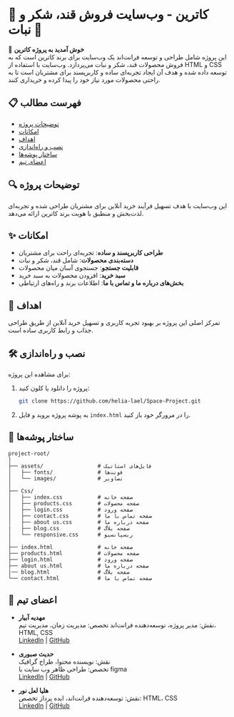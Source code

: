 
# 🍬 کاترین - وب‌سایت فروش قند، شکر و نبات 🍭

🎉 **خوش آمدید به پروژه کاترین**  
این پروژه شامل طراحی و توسعه فرانت‌اند یک وب‌سایت برای برند کاترین است که به فروش محصولات قند، شکر و نبات می‌پردازد. وب‌سایت با استفاده از HTML و CSS توسعه داده شده و هدف آن ایجاد تجربه‌ای ساده و کاربرپسند برای مشتریان است تا به راحتی محصولات مورد نیاز خود را پیدا کرده و خریداری کنند.

## 📋 فهرست مطالب
- [توضیحات پروژه](#توضیحات-پروژه)
- [امکانات](#امکانات)
- [اهداف](#اهداف)
- [نصب و راه‌اندازی](#نصب-و-راه‌اندازی)
- [ساختار پوشه‌ها](#ساختار-پوشه‌ها)
- [اعضای تیم](#اعضای-تیم)

## 🔍 توضیحات پروژه
این وب‌سایت با هدف تسهیل فرآیند خرید آنلاین برای مشتریان طراحی شده و تجربه‌ای لذت‌بخش و منطبق با هویت برند کاترین ارائه می‌دهد.

## ✨ امکانات
- **طراحی کاربرپسند و ساده**: تجربه‌ای راحت برای مشتریان
- **دسته‌بندی محصولات**: شامل قند، شکر و نبات
- **قابلیت جستجو**: جستجوی آسان میان محصولات
- **سبد خرید**: افزودن محصولات به سبد خرید
- **بخش‌های درباره ما و تماس با ما**: اطلاعات برند و راه‌های ارتباطی

## 🎯 اهداف
تمرکز اصلی این پروژه بر بهبود تجربه کاربری و تسهیل خرید آنلاین از طریق طراحی جذاب و رابط کاربری ساده است.

## 🛠️ نصب و راه‌اندازی
برای مشاهده این پروژه:
1. پروژه را دانلود یا کلون کنید: 
   ```bash
   git clone https://github.com/helia-lael/Space-Project.git
   ```
2. به پوشه پروژه بروید و فایل `index.html` را در مرورگر خود باز کنید.

## 📂 ساختار پوشه‌ها
```
project-root/
│
├── assets/                 # فایل‌های استاتیک
│   ├── fonts/              # فونت‌ها
│   └── images/             # تصاویر
│
├── Css/                   
│   ├── index.css           # صفحه خانه
│   ├── products.css        # صفحه محصولات
│   ├── login.css           # صفحه ورود
│   ├── contact.css         # صفحه تماس با ما
│   ├── about us.css        # صفحه درباره ما
|   ├── blog.css            # صفحه بلاگ 
│   └── responsive.css      # ریسپانسیو
│
├── index.html              # صفحه خانه
├── products.html           # صفحه محصولات
├── login.html              # صفحه ورود
├── about us.html           # صفحه درباره ما
|── blog.html               # صفحه بلاگ 
└── contact.html            # صفحه تماس با ما
```

## 👥 اعضای تیم
- **مهدیه آبیار**  
  نقش: مدیر پروژه، توسعه‌دهنده فرانت‌اند
  تخصص: مدیریت زمان، مدیریت تیم، HTML, CSS  
  [LinkedIn](https://www.linkedin.com/in/mahdiyeh-abiyar-ba2440319?utm_source=share&utm_campaign=share_via&utm_content=profile&utm_medium=android_app) | [GitHub](https://github.com/mahdiyeh-abiyar)

- **حدیث صبوری**  
  نقش: نویسنده محتوا، طراح گرافیک  
  تخصص: طراحی ظاهر وب سایت با figma  
  [LinkedIn](https://www.linkedin.com/in/hadis-sabouri-463577310?utm_source=share&utm_campaign=share_via&utm_content=profile&utm_medium=android_app) | [GitHub](https://github.com/hadismotlagh84)

- **هلیا لعل نور**  
  نقش: توسعه‌دهنده فرانت‌اند، ایده پرداز 
  تخصص: HTML، CSS  
  [LinkedIn](https://www.linkedin.com/in/helia-laalnour-92a7b3311?utm_source=share&utm_campaign=share_via&utm_content=profile&utm_medium=ios_app) | [GitHub](https://github.com/helia-lael)
